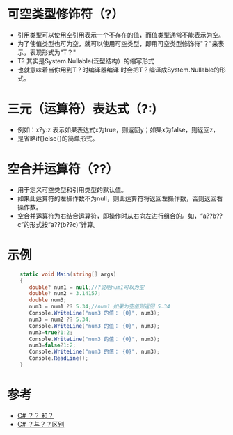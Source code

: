 # 可空类型修饰符（?）

* 引用类型可以使用空引用表示一个不存在的值，而值类型通常不能表示为空。
* 为了使值类型也可为空，就可以使用可空类型，即用可空类型修饰符"？"来表示，表现形式为"T？"
* T? 其实是System.Nullable(泛型结构）的缩写形式
* 也就意味着当你用到T？时编译器编译 时会把T？编译成System.Nullable的形式。

# 三元（运算符）表达式（?:)

* 例如：x?y:z 表示如果表达式x为true，则返回y；如果x为false，则返回z，
* 是省略if{}else{}的简单形式。

# 空合并运算符（??）

* 用于定义可空类型和引用类型的默认值。
* 如果此运算符的左操作数不为null，则此运算符将返回左操作数，否则返回右操作数。
* 空合并运算符为右结合运算符，即操作时从右向左进行组合的。如，“a??b??c”的形式按“a??(b??c)”计算。

# 示例 

```csharp
    static void Main(string[] args)
    {
       double? num1 = null;//?说明num1可以为空
       double? num2 = 3.14157;
       double num3;
       num3 = num1 ?? 5.34;//num1 如果为空值则返回 5.34
       Console.WriteLine("num3 的值： {0}", num3);
       num3 = num2 ?? 5.34;
       Console.WriteLine("num3 的值： {0}", num3);
       num3=true?1:2;
       Console.WriteLine("num3 的值： {0}", num3);
       num3=false?1:2;
       Console.WriteLine("num3 的值： {0}", num3);
       Console.ReadLine();
    }
```

# 参考

* [C# ？？ 和？](https://www.cnblogs.com/balcon/p/10475081.html)
* [C# ？与？？区别](https://blog.csdn.net/qq_23018459/article/details/88037178)